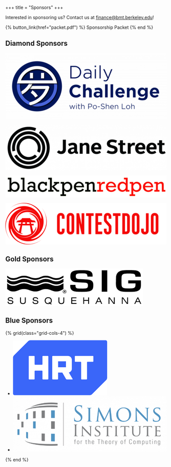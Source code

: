 +++
title = "Sponsors"
+++

Interested in sponsoring us? Contact us at <finance@bmt.berkeley.edu>!

{% button_link(href="packet.pdf") %} Sponsorship Packet {% end %}

## Diamond Sponsors

![Daily Challenge with Po-Shen Loh](daily-challenge.png)

![Jane Street](jane-street.png)

![blackpenredpen](bprp.png)

![ContestDojo](contestdojo.png)

## Gold Sponsors

![Susquehana International Group](sig.png)

## Blue Sponsors

{% grid(class="grid-cols-4") %}

- ![HRT](hrt.png)
- ![Simons Institute](simons.png)

{% end %}

